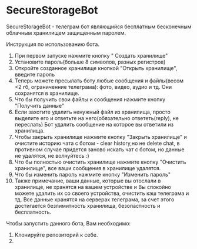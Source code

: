 # SecureStorageBot
SecureStorageBot - телеграм бот являющийся бесплатным бесконечным облачным хранилищем защищенным паролем.

Инструкция по использованию бота. 
1. При первом запуске нажмите кнопку " Создать хранилище" 
2. Установите пароль(больше 8 символов, разных регистров) 
3. Откройте созданное хранилище кнопкой "Открыть хранилище", введите пароль
4. Теперь можете пресылать боту любые сообщения и файлы(весом <2 гб, ограниченние телеграма): фото, видео, аудио и тд. Они сохранятся в хранилище. 
5. Что бы получить свои файлы и сообщения нажмите кнопку "Получить данные" 
6. Если захотите удалить ненужный файл из хранилища, просто выделите его и ответьте на него(обязательно ответеть(reply), не переслать) Бот удалить сообщение на которое вы ответили из хранилища. 
7. Чтобы закрыть хранилище нажмите кнопку "Закрыть хранилище" и очистите историю чата с ботом - clear history,но не delete chat, в противном случае придется заново искать чат с ботом, но данные не удалятся, не волнуйтесь :) 
8. Что бы полностью очистить хранилище нажмите кнопку "Очистить хранилище", все ваши сообщения в хранилище удалятся. 
9. Что бы изменить пароль нажмите кнопку "Изменить пароль"
10. Также примечание, ваши данные, которые вы отослали в хранилище, не хранятся на вашем устройстве и Вы спокойно можете удалить их со своего устройства, очистить кэш телеграма и тд. Все данные хранятся на серверах телеграма, за счет этого достигается безлимитность хранилища, безопастность и бесплатность.




Чтобы запустить данного бота, Вам необходимо:
1. Клонируйте репозиторий к себе.
2. 
